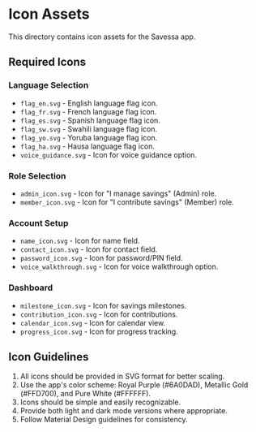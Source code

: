 # Icon Assets

This directory contains icon assets for the Savessa app.

## Required Icons

### Language Selection
- `flag_en.svg` - English language flag icon.
- `flag_fr.svg` - French language flag icon.
- `flag_es.svg` - Spanish language flag icon.
- `flag_sw.svg` - Swahili language flag icon.
- `flag_yo.svg` - Yoruba language flag icon.
- `flag_ha.svg` - Hausa language flag icon.
- `voice_guidance.svg` - Icon for voice guidance option.

### Role Selection
- `admin_icon.svg` - Icon for "I manage savings" (Admin) role.
- `member_icon.svg` - Icon for "I contribute savings" (Member) role.

### Account Setup
- `name_icon.svg` - Icon for name field.
- `contact_icon.svg` - Icon for contact field.
- `password_icon.svg` - Icon for password/PIN field.
- `voice_walkthrough.svg` - Icon for voice walkthrough option.

### Dashboard
- `milestone_icon.svg` - Icon for savings milestones.
- `contribution_icon.svg` - Icon for contributions.
- `calendar_icon.svg` - Icon for calendar view.
- `progress_icon.svg` - Icon for progress tracking.

## Icon Guidelines

1. All icons should be provided in SVG format for better scaling.
2. Use the app's color scheme: Royal Purple (#6A0DAD), Metallic Gold (#FFD700), and Pure White (#FFFFFF).
3. Icons should be simple and easily recognizable.
4. Provide both light and dark mode versions where appropriate.
5. Follow Material Design guidelines for consistency.